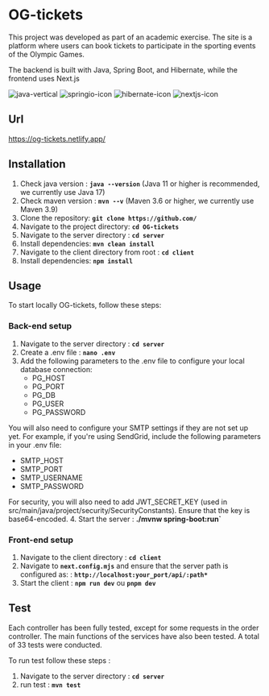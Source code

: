 # OG-tickets

This project was developed as part of an academic exercise. The site is a platform where users can book tickets to participate in the sporting events of the Olympic Games. 

The backend is built with Java, Spring Boot, and Hibernate, while the frontend uses Next.js

![java-vertical](https://github.com/user-attachments/assets/302f844a-0efc-4c5d-8e9b-027333f13e9d)
![springio-icon](https://github.com/user-attachments/assets/07666f1c-6deb-4d5d-93eb-4836693a6bbf)
![hibernate-icon](https://github.com/user-attachments/assets/1055e9dc-2bc3-4817-b88f-678bfdca1be2)
![nextjs-icon](https://github.com/user-attachments/assets/8fe7cc24-9f6f-4e0c-a58b-489feeb416f0)

## **Url**
https://og-tickets.netlify.app/

## **Installation**

1. Check java version : **`java --version`** (Java 11 or higher is recommended, we currently use Java 17)
2. Check maven version : **`mvn --v`**  (Maven 3.6 or higher, we currently use Maven 3.9)
3. Clone the repository: **`git clone https://github.com/`**
4. Navigate to the project directory: **`cd OG-tickets`**
5. Navigate to the server directory : **`cd server`**
6. Install dependencies: **`mvn clean install`**
7. Navigate to the client directory from root : **`cd client`**
8. Install dependencies: **`npm install`**
   

## **Usage** 

To start locally OG-tickets, follow these steps:

### Back-end setup

1. Navigate to the server directory : **`cd server`**
2. Create a .env file : **`nano .env`**
3. Add the following parameters to the .env file to configure your local database connection:
   * PG_HOST
   * PG_PORT
   * PG_DB
   * PG_USER
   * PG_PASSWORD

You will also need to configure your SMTP settings if they are not set up yet. For example, if you're using SendGrid, include the following parameters in your .env file:
  * SMTP_HOST
  * SMTP_PORT
  * SMTP_USERNAME
  * SMTP_PASSWORD

For security, you will also need to add JWT_SECRET_KEY (used in src/main/java/project/security/SecurityConstants). Ensure that the key is base64-encoded.
4. Start the server : **./mvnw spring-boot:run`**

### Front-end setup

1. Navigate to the client directory : **`cd client`**
2. Navigate to **`next.config.mjs`** and ensure that the server path is configured as: : **`http://localhost:your_port/api/:path*`**
3. Start the client : **`npm run dev`** ou **`pnpm dev`**

## **Test**

Each controller has been fully tested, except for some requests in the order controller. The main functions of the services have also been tested. A total of 33 tests were conducted.

To run test follow these steps : 

1. Navigate to the server directory : **`cd server`**
2. run test : **`mvn test`**
